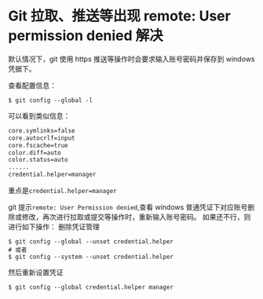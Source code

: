 # Git 拉取、推送等出现 remote: User permission denied 解决

默认情况下，git 使用 https 推送等操作时会要求输入账号密码并保存到 windows 凭据下。

查看配置信息：

```git
$ git config --global -l
```

可以看到类似信息：

```sh
core.symlinks=false
core.autocrlf=input
core.fscache=true
color.diff=auto
color.status=auto
......
credential.helper=manager
```

重点是`credential.helper=manager`

git 提示`remote: User Permission denied`,查看 windows 普通凭证下对应账号删除或修改，再次进行拉取或提交等操作时，重新输入账号密码。
如果还不行，则进行如下操作：
删除凭证管理

```git
$ git config --global --unset credential.helper
# 或者
$ git config --system --unset credential.helper
```

然后重新设置凭证

```git
$ git config --global credential.helper manager
```
